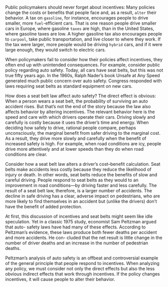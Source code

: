 
Public policymakers should never forget about incentives: Many policies change
the costs or benefits that people face and, as a result, `alter` their behavior. A tax on
`gasoline`, for instance, encourages people to drive smaller, more `fuel`-efficient cars.
That is one reason people drive smaller cars in Europe, where gasoline `taxes` are
high, than in the United States, where gasoline taxes are low. A higher gasoline
tax also encourages people to `carpool`, take public transportation, and live closer
to where they work. If the tax were larger, more people would be driving `hybrid`
cars, and if it were large enough, they would switch to electric cars.


When policymakers fail to consider how their policies affect incentives, they
often end up with unintended consequences. For example, consider public policy
regarding auto safety. Today, all cars have seat belts, but this was not true fifty
years ago. In the 1960s, Ralph Nader’s book Unsafe at Any Speed generated much
public concern over auto safety. Congress responded with laws requiring seat
belts as standard equipment on new cars.


How does a seat belt law affect auto safety? 
The direct effect is obvious: 
When a person wears a seat belt, the probability of surviving an auto accident rises. 
But that’s not the end of the story because the law also affects behavior by altering incentives. 
The relevant behavior here is the speed and care with which drivers operate their cars. 
Driving slowly and carefully is costly because it uses the driver’s time and energy. 
When deciding how safely to drive, rational people compare,
perhaps unconsciously, 
the marginal benefit from safer driving to the marginal cost. 
As a result, they drive more slowly and carefully when the benefit of increased safety is high. 
For example, when road conditions are icy, 
people drive more attentively and at lower speeds than they do when road conditions are clear.


Consider how a seat belt law alters a driver’s cost–benefit calculation. Seat belts
make accidents less costly because they reduce the likelihood of injury or death.
In other words, seat belts reduce the benefits of slow and careful driving. 
People respond to seat belts as they would to an improvement in road conditions—by
driving faster and less carefully. The result of a seat belt law, therefore, is a larger
number of accidents. The decline in safe driving has a clear, adverse impact on
pedestrians, who are more likely to find themselves in an accident but (unlike the
drivers) don’t have the benefit of added protection.


At first, this discussion of incentives and seat belts might seem like idle speculation. 
Yet in a classic 1975 study, economist Sam Peltzman argued that auto-
safety laws have had many of these effects. According to Peltzman’s evidence,
these laws produce both fewer deaths per accident and more accidents. He con-
cluded that the net result is little change in the number of driver deaths and an
increase in the number of pedestrian deaths.


Peltzman’s analysis of auto safety is an offbeat and controversial example of
the general principle that people respond to incentives. 
When analyzing any policy, we must consider not only the direct effects but also the less obvious indirect effects that work through incentives. 
If the policy changes incentives, it will cause people to alter their behavior.